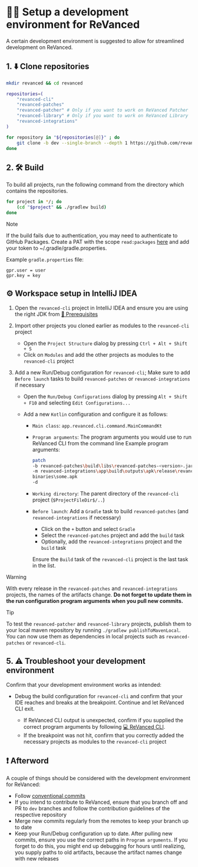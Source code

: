 # 👨‍💻 Setup a development environment for ReVanced

A certain development environment is suggested to allow for streamlined development on ReVanced.

## 1. ⬇️ Clone repositories

```bash
mkdir revanced && cd revanced

repositories=(
    "revanced-cli"
    "revanced-patches"
    "revanced-patcher" # Only if you want to work on ReVanced Patcher
    "revanced-library" # Only if you want to work on ReVanced Library
    "revanced-integrations"
)

for repository in "${repositories[@]}" ; do
    git clone -b dev --single-branch --depth 1 https://github.com/revanced/$repository
done
```

## 2. 🛠️ Build

To build all projects, run the following command from the directory which contains the repositories.

```bash
for project in */; do
    (cd "$project" && ./gradlew build)
done
```

> [!NOTE]
> If the build fails due to authentication, you may need to authenticate to GitHub Packages.
> Create a PAT with the scope `read:packages` [here](https://github.com/settings/tokens/new?scopes=read:packages&description=ReVanced) and add your token to ~/.gradle/gradle.properties.
>
> Example `gradle.properties` file:
>
> ```properties
> gpr.user = user
> gpr.key = key
> ```

## ⚙️ Workspace setup in IntelliJ IDEA

1. Open the `revanced-cli` project in IntelliJ IDEA and ensure you are using the right JDK from [💼 Prerequisites](0_prerequisites.md)
2. Import other projects you cloned earlier as modules to the `revanced-cli` project

   - Open the `Project Structure` dialog by pressing `Ctrl + Alt + Shift + S`
   - Click on `Modules` and add the other projects as modules to the `revanced-cli` project

3. Add a new Run/Debug configuration for `revanced-cli`; Make sure to add `Before launch` tasks to build `revanced-patches` or `revanced-integrations` if necessary

   - Open the `Run/Debug Configurations` dialog by pressing `Alt + Shift + F10` and selecting `Edit Configurations...`
   - Add a new `Kotlin` configuration and configure it as follows:

     - `Main class`: `app.revanced.cli.command.MainCommandKt`
     - `Program arguments`: The program arguments you would use to run ReVanced CLI from the command line
       Example program arguments:

       ```sh
       patch
       -b revanced-patches\build\libs\revanced-patches-<version>.jar
       -m revanced-integrations\app\build\outputs\apk\release\revanced-integrations-<version>.apk
       binaries\some.apk
       -d
       ```

     - `Working directory`: The parent directory of the `revanced-cli` project (`$ProjectFileDir$/..`)
     - `Before launch`: Add a `Gradle` task to build `revanced-patches` (and `revanced-integrations` if necessary)

       - Click on the `+` button and select `Gradle`
       - Select the `revanced-patches` project and add the `build` task
       - Optionally, add the `revanced-integrations` project and the `build` task

       Ensure the `Build` task of the `revanced-cli` project is the last task in the list.

> [!WARNING]  
> With every release in the `revanced-patches` and `revanced-integrations` projects, the names of the artifacts change.
> **Do not forget to update them in the run configuration program arguments when you pull new commits.**

> [!TIP]  
> To test the `revanced-patcher` and `revanced-library` projects, publish them to your local maven repository
> by running `./gradlew publishToMavenLocal`.  
> You can now use them as dependencies in local projects such as `revanced-patches` or `revanced-cli`.

## 5. ⚠️ Troubleshoot your development environment

Confirm that your development environment works as intended:

- Debug the build configuration for `revanced-cli` and confirm that your IDE reaches and breaks at the breakpoint. Continue and let ReVanced CLI exit.

  - If ReVanced CLI output is unexpected, confirm if you supplied the correct program arguments by following [💻 ReVanced CLI](/docs/revanced-cli).
  - If the breakpoint was not hit, confirm that you correctly added the necessary projects as modules to the `revanced-cli` project

## ❗ Afterword

A couple of things should be considered with the development environment for ReVanced:

- Follow [conventional commits](https://www.conventionalcommits.org/en/v1.0.0/)
- If you intend to contribute to ReVanced, ensure that you branch off and PR to `dev` branches and follow the contribution guidelines of the respective repository
- Merge new commits regularly from the remotes to keep your branch up to date
- Keep your Run/Debug configuration up to date. After pulling new commits, ensure you use the correct paths in `Program arguments`. If you forget to do this, you might end up debugging for hours until realizing, you supply paths to old artifacts, because the artifact names change with new releases

